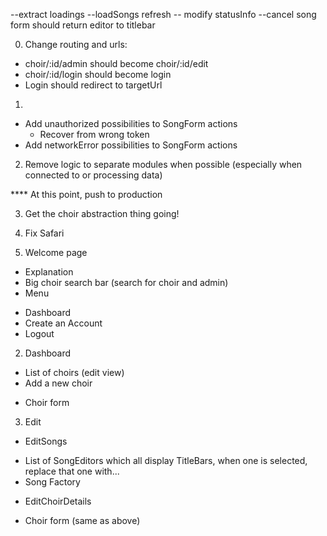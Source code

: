 
--extract loadings
--loadSongs refresh
  -- modify statusInfo
--cancel song form should return editor to titlebar


0. Change routing and urls: 
  - choir/:id/admin should become choir/:id/edit
  - choir/:id/login should become login
  - Login should redirect to targetUrl

1. 
  - Add unauthorized possibilities to SongForm actions
    * Recover from wrong token
  - Add networkError possibilities to SongForm actions

2. Remove logic to separate modules when possible (especially when connected to or processing data)

**** At this point, push to production

3. Get the choir abstraction thing going!

4. Fix Safari




1. Welcome page

* Explanation
* Big choir search bar (search for choir and admin)
* Menu
- Dashboard
- Create an Account
- Logout

2. Dashboard

* List of choirs (edit view)
* Add a new choir
- Choir form

3. Edit 

* EditSongs
- List of SongEditors which all display TitleBars, when one is selected, replace that one with...
- Song Factory
* EditChoirDetails
- Choir form (same as above)


